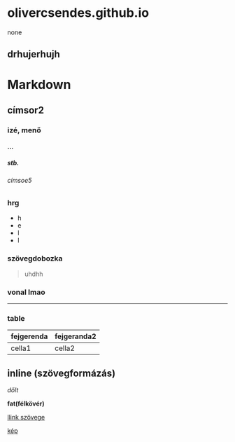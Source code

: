 # olivercsendes.github.io
none
## drhujerhujh
# Markdown
## címsor2
### izé, menő
#### ...
##### stb.
###### címsoe5

### hrg
- h
- e
- l
- l

### szövegdobozka

> uhdhh

### vonal lmao

---

### table

 fejgerenda | fejgeranda2 |
------------|------|
 cella1 | cella2 |

 ## inline (szövegformázás)

 *dőlt*

 **fat(félkövér)**

[llink szövege](https://www.jacksonguitars.com/en/landing?srsltid=AfmBOoqg36l5_YrVw2qm3xVHiO7iTFIQApJ8Yc7fnjoNnnkPixnzJj0w)

[kép]()
